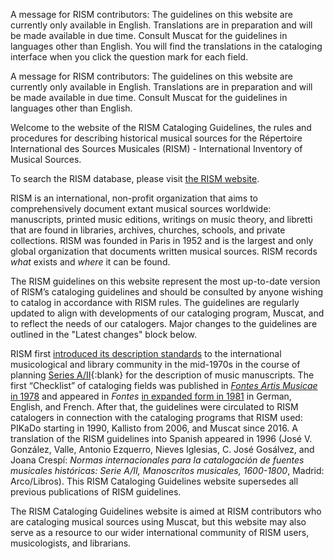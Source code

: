 
<article class="notification is-danger is-light">
    <p>A message for RISM contributors: The guidelines on this website are currently only available in English. Translations are in preparation and will be made available in due time. Consult Muscat for the guidelines in languages other than English. You will find the translations in the cataloging interface when you click the question mark for each field.</p>
</article>  

<article class="notification is-danger">
    <p>A message for RISM contributors: The guidelines on this website are currently only available in English. Translations are in preparation and will be made available in due time. Consult Muscat for the guidelines in languages other than English. </p>
</article>  

Welcome to the website of the RISM Cataloging Guidelines, the rules and procedures for describing historical musical sources for the Répertoire International des Sources Musicales (RISM) - International Inventory of Musical Sources.  

<article class="notification is-warning is-light">
    <p>To search the RISM database, please visit <a href="https://rism.info/index.html">the RISM website</a>.</p>
</article>

RISM is an international, non-profit organization that aims to comprehensively document extant musical sources worldwide: manuscripts, printed music editions, writings on music theory, and libretti that are found in libraries, archives, churches, schools, and private collections. RISM was founded in Paris in 1952 and is the largest and only global organization that documents written musical sources. RISM records _what_ exists and _where_ it can be found.  

The RISM guidelines on this website represent the most up-to-date version of RISM’s cataloging guidelines and should be consulted by anyone wishing to catalog in accordance with RISM rules. The guidelines are regularly updated to align with developments of our cataloging program, Muscat, and to reflect the needs of our catalogers. Major changes to the guidelines are outlined in the "Latest changes" block below.

RISM first [introduced its description standards](https://www.jstor.org/stable/23506213) to the international musicological and library community in the mid-1970s in the course of planning [Series A/II](https://rism.info/publications.html#aii-music-manuscripts-after-1600){:blank} for the description of music manuscripts. The first “Checklist” of cataloging fields was published in [_Fontes Artis Musicae_ in 1978]( https://www.jstor.org/stable/23505235) and appeared in _Fontes_ [in expanded form in 1981](https://www.jstor.org/stable/23505778) in German, English, and French. After that, the guidelines were circulated to RISM catalogers in connection with the cataloging programs that RISM used: PIKaDo starting in 1990, Kallisto from 2006, and Muscat since 2016. A translation of the RISM guidelines into Spanish appeared in 1996 (José V. González, Valle, Antonio Ezquerro, Nieves Iglesias, C. José Gosálvez, and Joana Crespí: _Normas internacionales para la catalogación de fuentes musicales históricas: Serie A/II, Manoscritos musicales, 1600-1800_, Madrid: Arco/Libros). This RISM Cataloging Guidelines website supersedes all previous publications of RISM guidelines.  

The RISM Cataloging Guidelines website is aimed at RISM contributors who are cataloging musical sources using Muscat, but this website may also serve as a resource to our wider international community of RISM users, musicologists, and librarians.  
